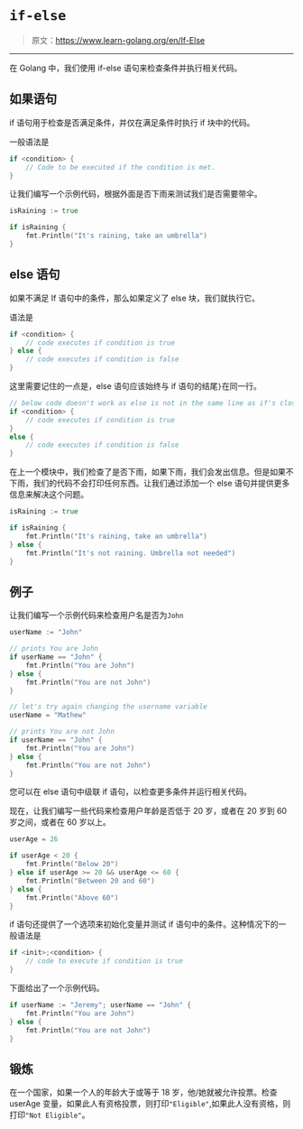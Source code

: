 # `if-else`

> 原文：<https://www.learn-golang.org/en/If-Else>

* * *

在 Golang 中，我们使用 if-else 语句来检查条件并执行相关代码。

## 如果语句

if 语句用于检查是否满足条件，并仅在满足条件时执行 if 块中的代码。

一般语法是

```go
if <condition> {
    // Code to be executed if the condition is met.
} 
```

让我们编写一个示例代码，根据外面是否下雨来测试我们是否需要带伞。

```go
isRaining := true

if isRaining {
    fmt.Println("It's raining, take an umbrella")
} 
```

## else 语句

如果不满足 If 语句中的条件，那么如果定义了 else 块，我们就执行它。

语法是

```go
if <condition> {
    // code executes if condition is true
} else {
    // code executes if condition is false
} 
```

这里需要记住的一点是，else 语句应该始终与 if 语句的结尾`}`在同一行。

```go
// below code doesn't work as else is not in the same line as if's closing }
if <condition> {
    // code executes if condition is true
} 
else {
    // code executes if condition is false
} 
```

在上一个模块中，我们检查了是否下雨，如果下雨，我们会发出信息。但是如果不下雨，我们的代码不会打印任何东西。让我们通过添加一个 else 语句并提供更多信息来解决这个问题。

```go
isRaining := true

if isRaining {
    fmt.Println("It's raining, take an umbrella")
} else {
    fmt.Println("It's not raining. Umbrella not needed")
} 
```

## 例子

让我们编写一个示例代码来检查用户名是否为`John`

```go
userName := "John"

// prints You are John
if userName == "John" {
    fmt.Println("You are John")
} else {
    fmt.Println("You are not John")
}

// let's try again changing the username variable
userName = "Mathew"

// prints You are not John
if userName == "John" {
    fmt.Println("You are John")
} else {
    fmt.Println("You are not John")
} 
```

您可以在 else 语句中级联 if 语句，以检查更多条件并运行相关代码。

现在，让我们编写一些代码来检查用户年龄是否低于 20 岁，或者在 20 岁到 60 岁之间，或者在 60 岁以上。

```go
userAge = 26

if userAge < 20 {
    fmt.Println("Below 20")
} else if userAge >= 20 && userAge <= 60 {
    fmt.Println("Between 20 and 60")
} else {
    fmt.Println("Above 60")
} 
```

if 语句还提供了一个选项来初始化变量并测试 if 语句中的条件。这种情况下的一般语法是

```go
if <init>;<condition> {
    // code to execute if condition is true
} 
```

下面给出了一个示例代码。

```go
if userName := "Jeremy"; userName == "John" {
    fmt.Println("You are John")
} else {
    fmt.Println("You are not John")
} 
```

## 锻炼

在一个国家，如果一个人的年龄大于或等于 18 岁，他/她就被允许投票。检查 userAge 变量，如果此人有资格投票，则打印`"Eligible"`,如果此人没有资格，则打印`"Not Eligible"`。